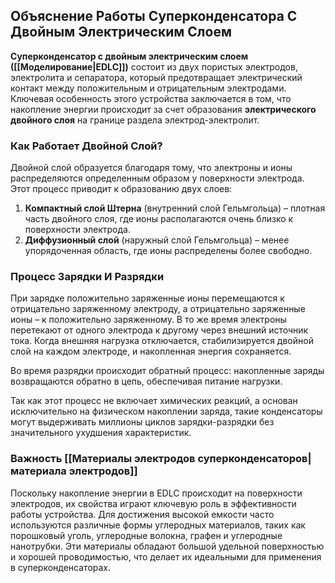 ## Объяснение Работы Суперконденсатора С Двойным Электрическим Слоем

**Суперконденсатор с двойным электрическим слоем ([[Моделирование|EDLC]])** состоит из двух пористых электродов, электролита и сепаратора, который предотвращает электрический контакт между положительным и отрицательным электродами. Ключевая особенность этого устройства заключается в том, что накопление энергии происходит за счет образования **электрического двойного слоя** на границе раздела электрод-электролит.

### Как Работает Двойной Слой?

Двойной слой образуется благодаря тому, что электроны и ионы распределяются определенным образом у поверхности электрода. Этот процесс приводит к образованию двух слоев:

1. **Компактный слой Штерна** (внутренний слой Гельмгольца) – плотная часть двойного слоя, где ионы располагаются очень близко к поверхности электрода.
2. **Диффузионный слой** (наружный слой Гельмгольца) – менее упорядоченная область, где ионы распределены более свободно.

### Процесс Зарядки И Разрядки

При зарядке положительно заряженные ионы перемещаются к отрицательно заряженному электроду, а отрицательно заряженные ионы – к положительно заряженному. В то же время электроны перетекают от одного электрода к другому через внешний источник тока. Когда внешняя нагрузка отключается, стабилизируется двойной слой на каждом электроде, и накопленная энергия сохраняется.

Во время разрядки происходит обратный процесс: накопленные заряды возвращаются обратно в цепь, обеспечивая питание нагрузки.

Так как этот процесс не включает химических реакций, а основан исключительно на физическом накоплении заряда, такие конденсаторы могут выдерживать миллионы циклов зарядки-разрядки без значительного ухудшения характеристик.

### Важность [[Материалы электродов суперконденсаторов|материала электродов]]

Поскольку накопление энергии в EDLC происходит на поверхности электродов, их свойства играют ключевую роль в эффективности работы устройства. Для достижения высокой емкости часто используются различные формы углеродных материалов, таких как порошковый уголь, углеродные волокна, графен и углеродные нанотрубки. Эти материалы обладают большой удельной поверхностью и хорошей проводимостью, что делает их идеальными для применения в суперконденсаторах.
